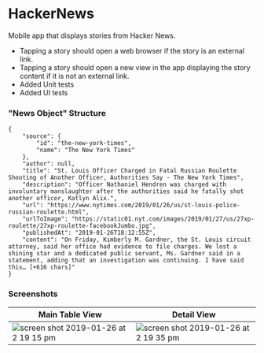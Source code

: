 # HackerNews

Mobile app that displays stories from Hacker News.

- Tapping a story should open a web browser if the story is an external link.
- Tapping a story should open a new view in the app displaying the story content if it is not an
external link.
- Added Unit tests
- Added UI tests

### "News Object" Structure
```
{
	"source": {
		"id": "the-new-york-times",
		"name": "The New York Times"
	},
	"author": null,
	"title": "St. Louis Officer Charged in Fatal Russian Roulette Shooting of Another Officer, Authorities Say - The New York Times",
	"description": "Officer Nathaniel Hendren was charged with involuntary manslaughter after the authorities said he fatally shot another officer, Katlyn Alix.",
	"url": "https://www.nytimes.com/2019/01/26/us/st-louis-police-russian-roulette.html",
	"urlToImage": "https://static01.nyt.com/images/2019/01/27/us/27xp-roulette/27xp-roulette-facebookJumbo.jpg",
	"publishedAt": "2019-01-26T18:12:55Z",
	"content": "On Friday, Kimberly M. Gardner, the St. Louis circuit attorney, said her office had evidence to file charges. We lost a shining star and a dedicated public servant, Ms. Gardner said in a statement, adding that an investigation was continuing. I have said this… [+616 chars]"
}
```

### Screenshots

| Main Table View | Detail View |
| --- | --- |
| ![screen shot 2019-01-26 at 2 19 15 pm](https://user-images.githubusercontent.com/6865674/51793511-58bab780-2176-11e9-9ca9-cfc1cb8691fd.png) | ![screen shot 2019-01-26 at 2 19 35 pm](https://user-images.githubusercontent.com/6865674/51793514-63754c80-2176-11e9-8e62-5a66d043f163.png) |


